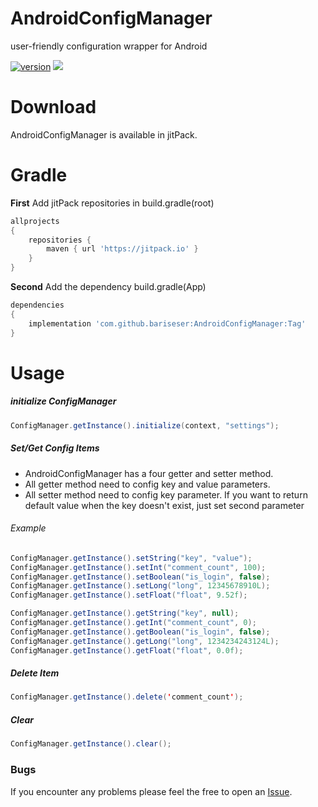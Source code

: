 # AndroidConfigManager
user-friendly configuration wrapper for Android

[![version](https://img.shields.io/badge/version-1.0.2-green.svg)](https://semver.org) [![](https://jitpack.io/v/bariseser/AndroidConfigManager.svg)](https://jitpack.io/#bariseser/AndroidConfigManager)

# Download
AndroidConfigManager is available in jitPack.

# Gradle

**First** Add jitPack repositories in build.gradle(root)

```gradle
allprojects 
{
    repositories {
        maven { url 'https://jitpack.io' }
    }
}
```

**Second** Add the dependency build.gradle(App)

```gradle
dependencies 
{
    implementation 'com.github.bariseser:AndroidConfigManager:Tag'
}
```

# Usage

##### initialize ConfigManager

```java
ConfigManager.getInstance().initialize(context, "settings");
```

##### Set/Get Config Items
- AndroidConfigManager has a four getter and setter method. 
- All getter method need to config key and value parameters.
- All setter method need to config key parameter. If you want to return default value when the key doesn't exist, just set second parameter

###### Example

```java
ConfigManager.getInstance().setString("key", "value");
ConfigManager.getInstance().setInt("comment_count", 100); 
ConfigManager.getInstance().setBoolean("is_login", false); 
ConfigManager.getInstance().setLong("long", 12345678910L); 
ConfigManager.getInstance().setFloat("float", 9.52f);
```

```java
ConfigManager.getInstance().getString("key", null);
ConfigManager.getInstance().getInt("comment_count", 0);
ConfigManager.getInstance().getBoolean("is_login", false);
ConfigManager.getInstance().getLong("long", 1234234243124L);
ConfigManager.getInstance().getFloat("float", 0.0f);
```

##### Delete Item
```java
ConfigManager.getInstance().delete('comment_count');
```

##### Clear
```java
ConfigManager.getInstance().clear();
```

### Bugs
If you encounter any problems please feel the free to open an [Issue](https://github.com/bariseser/AndroidConfigManager/issues/new).